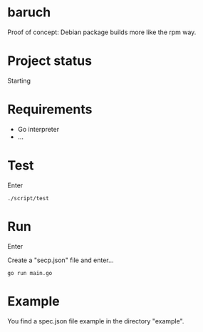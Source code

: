 # baruch
Proof of concept: Debian package builds more like the rpm way.

# Project status #

Starting

# Requirements #

- Go interpreter
- ...

# Test #

Enter

```
./script/test
```

# Run #

Enter

Create a "secp.json" file and enter...

```
go run main.go
```

# Example #

You find a spec.json file example in the directory "example".
